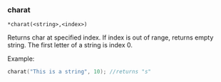 ### charat
```
*charat(<string>,<index>)
```

Returns char at specified index. If index is out of range, returns empty string.
The first letter of a string is index 0.

Example:
```c
charat("This is a string", 10); //returns "s"
```
